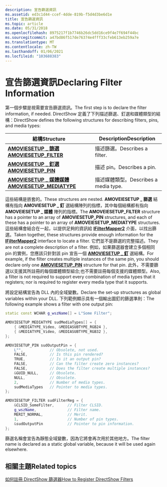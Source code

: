 ```yaml
---
description: 宣告篩選資訊
ms.assetid: ed3c1d44-ccef-4dde-819b-f5d4d3be6d1e
title: 宣告篩選資訊
ms.topic: article
ms.date: 05/31/2018
ms.openlocfilehash: 8975217f1b7746b26dc5dd16ce9f4e7f694f44bc
ms.sourcegitcommit: a47bd86f517de76374e4fff33cfeb613eb259a7e
ms.translationtype: MT
ms.contentlocale: zh-TW
ms.lasthandoff: 01/06/2021
ms.locfileid: "103688383"
---
```

# <a name="declaring-filter-information"></a><span data-ttu-id="49c17-103">宣告篩選資訊</span><span class="sxs-lookup"><span data-stu-id="49c17-103">Declaring Filter Information</span></span>

<span data-ttu-id="49c17-104">第一個步驟是視需要宣告篩選資訊。</span><span class="sxs-lookup"><span data-stu-id="49c17-104">The first step is to declare the filter information, if needed.</span></span> <span data-ttu-id="49c17-105">DirectShow 定義了下列描述篩選、釘選和媒體類型的結構：</span><span class="sxs-lookup"><span data-stu-id="49c17-105">DirectShow defines the following structures for describing filters, pins, and media types:</span></span>



| <span data-ttu-id="49c17-106">結構</span><span class="sxs-lookup"><span data-stu-id="49c17-106">Structure</span></span>                                               | <span data-ttu-id="49c17-107">Description</span><span class="sxs-lookup"><span data-stu-id="49c17-107">Description</span></span>             |
|---------------------------------------------------------|-------------------------|
| [<span data-ttu-id="49c17-108">**AMOVIESETUP \_ 篩選**</span><span class="sxs-lookup"><span data-stu-id="49c17-108">**AMOVIESETUP\_FILTER**</span></span>](amoviesetup-filter.md)       | <span data-ttu-id="49c17-109">描述篩選。</span><span class="sxs-lookup"><span data-stu-id="49c17-109">Describes a filter.</span></span>     |
| [<span data-ttu-id="49c17-110">**AMOVIESETUP \_ 釘選**</span><span class="sxs-lookup"><span data-stu-id="49c17-110">**AMOVIESETUP\_PIN**</span></span>](amoviesetup-pin.md)             | <span data-ttu-id="49c17-111">描述 pin。</span><span class="sxs-lookup"><span data-stu-id="49c17-111">Describes a pin.</span></span>        |
| [<span data-ttu-id="49c17-112">**AMOVIESETUP \_ 媒體媒體**</span><span class="sxs-lookup"><span data-stu-id="49c17-112">**AMOVIESETUP\_MEDIATYPE**</span></span>](amoviesetup-mediatype.md) | <span data-ttu-id="49c17-113">描述媒體類型。</span><span class="sxs-lookup"><span data-stu-id="49c17-113">Describes a media type.</span></span> |



 

<span data-ttu-id="49c17-114">這些結構是嵌套的。</span><span class="sxs-lookup"><span data-stu-id="49c17-114">These structures are nested.</span></span> <span data-ttu-id="49c17-115">**AMOVEIESETUP \_ 篩選** 結構有指向 **AMOVIESETUP \_ 釘** 選結構陣列的指標，其中每個結構都有指向 **AMOVEIESETUP \_ 媒體** 陣列的指標。</span><span class="sxs-lookup"><span data-stu-id="49c17-115">The **AMOVEIESETUP\_FILTER** structure has a pointer to an array of **AMOVIESETUP\_PIN** structures, and each of these has a pointer to an array of **AMOVEIESETUP\_MEDIATYPE** structures.</span></span> <span data-ttu-id="49c17-116">這些結構會結合在一起，以提供足夠的資訊給 [**IFilterMapper2**](/windows/desktop/api/Strmif/nn-strmif-ifiltermapper2) 介面，以找出篩選。</span><span class="sxs-lookup"><span data-stu-id="49c17-116">Taken together, these structures provide enough information for the [**IFilterMapper2**](/windows/desktop/api/Strmif/nn-strmif-ifiltermapper2) interface to locate a filter.</span></span> <span data-ttu-id="49c17-117">它們並不是篩選的完整描述。</span><span class="sxs-lookup"><span data-stu-id="49c17-117">They are not a complete description of a filter.</span></span> <span data-ttu-id="49c17-118">例如，如果篩選器會建立多個相同 pin 的實例，您應該只針對該 pin 宣告一個 [**AMOVIESETUP \_ 釘**](amoviesetup-pin.md) 選結構。</span><span class="sxs-lookup"><span data-stu-id="49c17-118">For example, if the filter creates multiple instances of the same pin, you should declare only one [**AMOVIESETUP\_PIN**](amoviesetup-pin.md) structure for that pin.</span></span> <span data-ttu-id="49c17-119">此外，不需要篩選以支援其所註冊的每個媒體類型組合;也不需要註冊每個支援的媒體類型。</span><span class="sxs-lookup"><span data-stu-id="49c17-119">Also, a filter is not required to support every combination of media types that it registers; nor is required to register every media type that it supports.</span></span>

<span data-ttu-id="49c17-120">將設定結構宣告為 DLL 內的全域變數。</span><span class="sxs-lookup"><span data-stu-id="49c17-120">Declare the set-up structures as global variables within your DLL.</span></span> <span data-ttu-id="49c17-121">下列範例顯示具有一個輸出圖釘的篩選準則：</span><span class="sxs-lookup"><span data-stu-id="49c17-121">The following example shows a filter with one output pin:</span></span>


```C++
static const WCHAR g_wszName[] = L"Some Filter";

AMOVIESETUP_MEDIATYPE sudMediaTypes[] = {
    { &MEDIATYPE_Video, &MEDIASUBTYPE_RGB24 },
    { &MEDIATYPE_Video, &MEDIASUBTYPE_RGB32 },
};

AMOVIESETUP_PIN sudOutputPin = {
    L"",            // Obsolete, not used.
    FALSE,          // Is this pin rendered?
    TRUE,           // Is it an output pin?
    FALSE,          // Can the filter create zero instances?
    FALSE,          // Does the filter create multiple instances?
    &GUID_NULL,     // Obsolete.
    NULL,           // Obsolete.
    2,              // Number of media types.
    sudMediaTypes   // Pointer to media types.
};

AMOVIESETUP_FILTER sudFilterReg = {
    &CLSID_SomeFilter,      // Filter CLSID.
    g_wszName,              // Filter name.
    MERIT_NORMAL,           // Merit.
    1,                      // Number of pin types.
    &sudOutputPin           // Pointer to pin information.
};
```



<span data-ttu-id="49c17-122">篩選名稱會宣告為靜態全域變數，因為它將會再次用於其他地方。</span><span class="sxs-lookup"><span data-stu-id="49c17-122">The filter name is declared as a static global variable, because it will be used again elsewhere.</span></span>

## <a name="related-topics"></a><span data-ttu-id="49c17-123">相關主題</span><span class="sxs-lookup"><span data-stu-id="49c17-123">Related topics</span></span>

<dl> <dt>

[<span data-ttu-id="49c17-124">如何註冊 DirectShow 篩選器</span><span class="sxs-lookup"><span data-stu-id="49c17-124">How to Register DirectShow Filters</span></span>](how-to-register-directshow-filters.md)
</dt> </dl>

 

 



